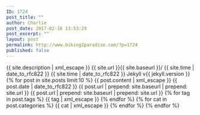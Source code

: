 ```yaml
---
ID: 1724
post_title: ""
author: Charlie
post_date: 2017-02-16 13:53:29
post_excerpt: ""
layout: post
permalink: http://www.biking2paradise.com/?p=1724
published: false
---
```

<title>
  {{ site.title | xml_escape }}
</title> {{ site.description | xml_escape }} {{ site.url }}{{ site.baseurl }}/ {{ site.time | date_to_rfc822 }} {{ site.time | date_to_rfc822 }} Jekyll v{{ jekyll.version }} {% for post in site.posts limit:10 %} 

<title>
  {{ post.title | xml_escape }}
</title> {{ post.content | xml_escape }} {{ post.date | date_to_rfc822 }} {{ post.url | prepend: site.baseurl | prepend: site.url }} {{ post.url | prepend: site.baseurl | prepend: site.url }} {% for tag in post.tags %} {{ tag | xml_escape }} {% endfor %} {% for cat in post.categories %} {{ cat | xml_escape }} {% endfor %} {% endfor %}